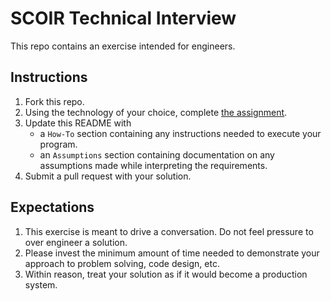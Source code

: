 # SCOIR Technical Interview
This repo contains an exercise intended for engineers.

## Instructions
1. Fork this repo.
1. Using the technology of your choice, complete [the assignment](./Assignment.md).
1. Update this README with
    * a `How-To` section containing any instructions needed to execute your program.
    * an `Assumptions` section containing documentation on any assumptions made while interpreting the requirements.
1. Submit a pull request with your solution.

## Expectations
1. This exercise is meant to drive a conversation. Do not feel pressure to over engineer a solution.
1. Please invest the minimum amount of time needed to demonstrate your approach to problem solving, code design, etc.
1. Within reason, treat your solution as if it would become a production system.
